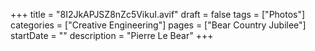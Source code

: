 +++
title = "8I2JkAPJSZ8nZc5VikuI.avif"
draft = false
tags = ["Photos"]
categories = ["Creative Engineering"]
pages = ["Bear Country Jubilee"]
startDate = ""
description = "Pierre Le Bear"
+++
